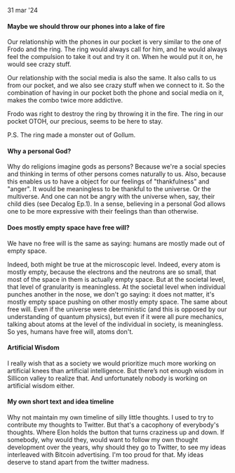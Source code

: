 

31 mar '24
#### Maybe we should throw our phones into a lake of fire

Our relationship with the phones in our pocket is very similar to the one of Frodo and the ring. The ring would always call for him, and he would always feel the compulsion to take it out and try it on. When he would put it on, he would see crazy stuff. 

Our relationship with the social media is also the same. It also calls to us from our pocket, and we also see crazy stuff when we connect to it. So the combination of having in our pocket both the phone and social media on it, makes the combo twice more addictive. 

Frodo was right to destroy the ring by throwing it in the fire. The ring in our pocket OTOH, our precious, seems to be here to stay. 

P.S. The ring made a monster out of Gollum.



#### Why a personal God? 
Why do religions imagine gods as persons? Because we're a social species and thinking in terms of other persons comes naturally to us. Also, because this enables us to have a object for our feelings of "thankfulness" and "anger". It would be meaningless to be thankful to the universe. Or the multiverse. And one can not be angry with the universe when, say, their child dies (see Decalog Ep.1). In a sense, believing in a personal God allows one to be more expressive with their feelings than than otherwise. 

#### Does mostly empty space have free will? 

We have no free will is the same as saying: humans are mostly made out of empty space. 

Indeed, both might be true at the microscopic level. Indeed, every atom is mostly empty, because the electrons and the neutrons are so small, that most of the space in them is actually empty space. But at the societal level, that level of granularity is meaningless. At the societal level when individual punches another in the nose, we don't go saying: it does not matter, it's mostly empty space pushing on other mostly empty space. The same about free will. Even if the universe were deterministic (and this is opposed by our understanding of quantum physics), but even if it were all pure mechanics, talking about atoms at the level of the individual in society, is meaningless. So yes, humans have free will, atoms don't. 


#### Artificial Wisdom

I really wish that as a society we would prioritize much more working on artificial knees than artificial intelligence. But there’s not enough wisdom in Sillicon valley to realize that. And unfortunately nobody is working on artificial wisdom either. 


#### My own short text and idea timeline

Why not maintain my own timeline of silly little thoughts. I used to try to contribute my thoughts to Twitter. But that's a cacophony of everybody's thoughts. Where Elon holds the button that turns craziness up and down. If somebody, why would they, would want to follow my own thought development over the years, why should they go to Twitter, to see my ideas interleaved with Bitcoin advertising. I'm too proud for that. My ideas deserve to stand apart from the twitter madness. 
